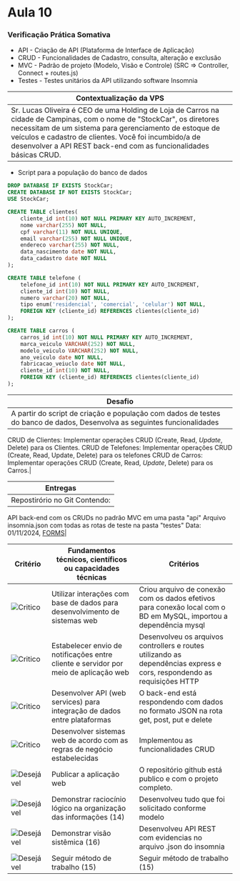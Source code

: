 # Aula 10
### Verificação Prática Somativa

- API - Criação de API (Plataforma de Interface de Aplicação)
- CRUD - Funcionalidades de Cadastro, consulta, alteração e exclusão
- MVC - Padrão de projeto (Modelo, Visão e Controle) (SRC => Controller, Connect + routes.js)
- Testes - Testes unitários da API utilizando software Insomnia

|Contextualização da VPS|
|-|
|Sr. Lucas Oliveira é CEO de uma Holding de Loja de Carros na cidade de Campinas, com o nome de "StockCar", os diretores necessitam de um sistema para gerenciamento de estoque de veículos e cadastro de clientes. Você foi incumbido/a de desenvolver a API REST back-end com as funcionalidades básicas CRUD.|

- Script para a população do banco de dados

```SQL
DROP DATABASE IF EXISTS StockCar;
CREATE DATABASE IF NOT EXISTS StockCar;
USE StockCar;

CREATE TABLE clientes(
    cliente_id int(10) NOT NULL PRIMARY KEY AUTO_INCREMENT,
    nome varchar(255) NOT NULL,
    cpf varchar(11) NOT NULL UNIQUE,
    email varchar(255) NOT NULL UNIQUE,
    endereco varchar(255) NOT NULL,
    data_nascimento date NOT NULL,
    data_cadastro date NOT NULL   
);

CREATE TABLE telefone (
    telefone_id int(10) NOT NULL PRIMARY KEY AUTO_INCREMENT,
    cliente_id int(10) NOT NULL,
    numero varchar(20) NOT NULL,
    tipo enum('residencial', 'comercial', 'celular') NOT NULL,
    FOREIGN KEY (cliente_id) REFERENCES clientes(cliente_id)
);

CREATE TABLE carros (
    carros_id int(10) NOT NULL PRIMARY KEY AUTO_INCREMENT,
    marca_veiculo VARCHAR(252) NOT NULL,
    modelo_veiculo VARCHAR(252) NOT NULL,
    ano_veiculo date NOT NULL,
    fabricacao_veiuclo date NOT NULL,
    cliente_id int(10) NOT NULL,
    FOREIGN KEY (cliente_id) REFERENCES clientes(cliente_id)
);

```

|Desafio|
|-|
|A partir do script de criação e população com dados de testes do banco de dados, Desenvolva as seguintes funcionalidades
CRUD de Clientes: Implementar operações CRUD (Create, Read, *Update*, Delete) para os Clientes.
CRUD de Telefones: Implementar operações CRUD (Create, Read, Update, Delete) para os telefones
CRUD de Carros:  Implementar operações CRUD (Create, Read, *Update*, Delete) para os Carros.|

|Entregas|
|-|
|Repostirório no Git Contendo:
API back-end com os CRUDs no padrão MVC em uma pasta "api"
Arquivo insomnia.json com todas as rotas de teste na pasta "testes"
Data: 01/11/2024, <a href="#">FORMS</a>|



|Critério|Fundamentos técnicos, científicos ou capacidades técnicas|Critérios|
|-|-|-|
|![Critico](https://raw.githubusercontent.com/wellifabio/senai2023/main/outros/assets/critico.png)|Utilizar interações com base de dados para desenvolvimento de sistemas web|Criou arquivo de conexão com os dados efetivos para conexão local com o BD em MySQL, importou a dependência mysql|
|![Critico](https://raw.githubusercontent.com/wellifabio/senai2023/main/outros/assets/critico.png)|Estabelecer envio de notificações entre cliente e servidor por meio de aplicação web|Desenvolveu os arquivos controllers e routes utilizando as dependências express e cors, respondendo as requisições HTTP|
|![Critico](https://raw.githubusercontent.com/wellifabio/senai2023/main/outros/assets/critico.png)|Desenvolver API (web services) para integração de dados entre plataformas|O back-end está respondendo com dados no formato JSON na rota get, post, put e delete|
|![Critico](https://raw.githubusercontent.com/wellifabio/senai2023/main/outros/assets/critico.png)|Desenvolver sistemas web de acordo com as regras de negócio estabelecidas|Implementou as funcionalidades CRUD|	
|![Desejável](https://raw.githubusercontent.com/wellifabio/senai2023/main/outros/assets/desejavel.png)|Publicar a aplicação web|O repositório github está publico e com o projeto completo.|
|![Desejável](https://raw.githubusercontent.com/wellifabio/senai2023/main/outros/assets/desejavel.png)|Demonstrar raciocínio lógico na organização das informações (14)|Desenvolveu tudo que foi solicitado conforme modelo|
|![Desejável](https://raw.githubusercontent.com/wellifabio/senai2023/main/outros/assets/desejavel.png)|Demonstrar visão sistêmica (16)|Desenvolveu API REST com evidencias no arquivo .json do insomnia|
|![Desejável](https://raw.githubusercontent.com/wellifabio/senai2023/main/outros/assets/desejavel.png)|Seguir método de trabalho (15)|Seguir método de trabalho (15)|